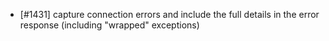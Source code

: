 - [#1431] capture connection errors and include the full details in the error response (including "wrapped" exceptions)
